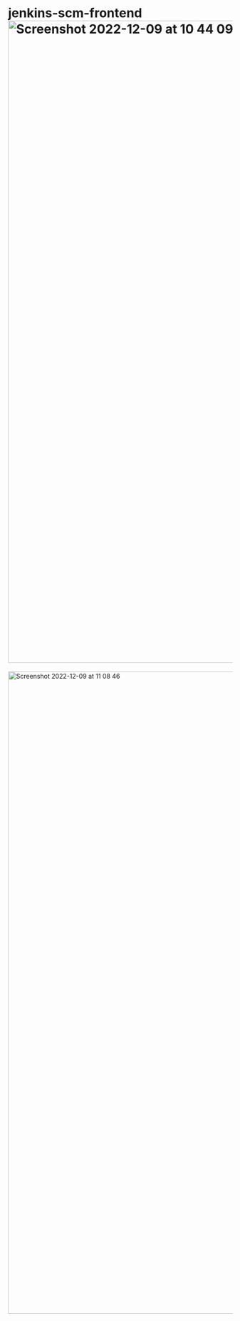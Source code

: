 # jenkins-scm-frontend<img width="1440" alt="Screenshot 2022-12-09 at 10 44 09" src="https://user-images.githubusercontent.com/116156151/206690755-ca060fdc-d576-4227-8ebf-187209e29d58.png">
<img width="1440" alt="Screenshot 2022-12-09 at 11 08 46" src="https://user-images.githubusercontent.com/116156151/206690760-51614a87-a0dc-469f-a77b-346af45e8ad3.png">
